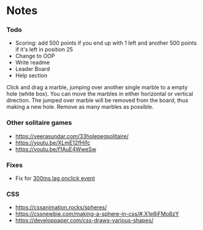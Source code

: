 # Notes

### Todo
- Scoring: add 500 points if you end up with 1 left and another 500 points if it's left in position 25
- Change to OOP
- Write readme
- Leader Board
- Help section

Click and drag a marble, jumping over another single marble to a empty hole (white box). You can move the marbles in either horizontal or vertical direction. The jumped over marble will be removed from the board, thus making a new hole. Remove as many marbles as possible.

### Other solitaire games
- https://veerasundar.com/33holepegsolitaire/
- https://youtu.be/XLmE12fHifc
- https://youtu.be/f1AuE4WweSw

### Fixes
- Fix for [300ms lag onclick event](https://developers.google.com/web/updates/2013/12/300ms-tap-delay-gone-away)

### CSS
- https://cssanimation.rocks/spheres/
- https://cssnewbie.com/making-a-sphere-in-css/#.X1e6iFMo8zY
- https://developpaper.com/css-draws-various-shapes/